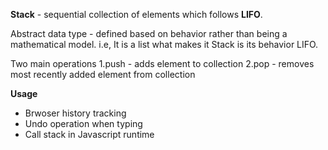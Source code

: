 **Stack**  - sequential collection of elements which follows **LIFO**.

Abstract data type - defined  based  on behavior rather than being a mathematical model. i.e, It is a list what makes it Stack is its behavior LIFO.

Two main operations
1.push - adds element to collection
2.pop - removes  most recently added element from collection

**Usage**
- Brwoser history tracking
- Undo operation when typing
- Call stack in Javascript runtime

